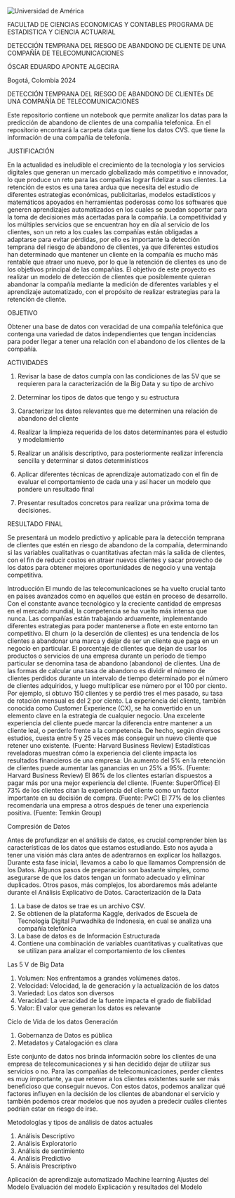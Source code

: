 ![Universidad de América](https://www.google.com/search?sca_esv=678f334ebb2e9f3d&q=uamerica&uds=AMwkrPt94q4_YZEgas_DfQYD0xIjBP602SDf_k0UIqKJWdtmgtFv741wwExXqWDBjeXUDX-Md49P8kF0F25pUzuZl7o_RPxP_jtRA64fAa72lq4dcbWJaIF5I6ot0-x3boja14rVMiGZQoqMKNTBatUcBuMs6JDw3EM9yDp7t-1kLeRgSBJl-sFRaE3zSAbqvOOa5_r8jAmZSDErKuIvdimhBcp_CnsC0UY5Pr1wXotqWkd-aRnhtyaP-TeQPn2x0PU2LU6LtvaojVIeM91nwvNu0OxttY6oM8HqbazNHikx-LdPKkCnES8&udm=2&prmd=ivsnmbtz&sa=X&ved=2ahUKEwiU2b-j8N6FAxUkTDABHSsUAakQtKgLegQIGBAB&biw=1366&bih=599&dpr=1#vhid=F51QgrVYQDCzdM&vssid=mosaic)

FACULTAD DE CIENCIAS ECONOMICAS Y CONTABLES PROGRAMA DE ESTADISTICA Y CIENCIA ACTUARIAL


DETECCIÓN TEMPRANA DEL RIESGO DE ABANDONO DE CLIENTE DE UNA COMPAÑÍA DE TELECOMUNICACIONES




ÓSCAR EDUARDO APONTE ALGECIRA


Bogotá, Colombia 2024
 
DETECCIÓN TEMPRANA DEL RIESGO DE ABANDONO DE CLIENTEs DE UNA COMPAÑÍA DE TELECOMUNICACIONES


Este repositorio contiene un notebook que permite analizar los datas para la predicción de abandono de clientes de una compañia telefonica. En el repositorio encontrará la carpeta data que tiene los datos CVS. que tiene la información de una compañia de telefonía.

JUSTIFICACIÓN

En la actualidad es ineludible el crecimiento de la tecnología y los servicios digitales que generan un mercado globalizado más competitivo e innovador, lo que produce un reto para las compañías lograr fidelizar a sus clientes. La retención de estos es una tarea ardua que necesita del estudio de diferentes estrategias económicas, publicitarias, modelos estadísticos y matemáticos apoyados en herramientas poderosas como los softwares que generen aprendizajes automatizados en los cuales se puedan soportar para la toma de decisiones más acertadas para la compañía. La competitividad y los múltiples servicios que se encuentran hoy en día al servicio de los clientes, son un reto a los cuales las compañías están obligadas a adaptarse para evitar pérdidas, por ello es importante la detección temprana del riesgo de abandono de clientes, ya que diferentes estudios han determinado que mantener un cliente en la compañía es mucho más rentable que atraer uno nuevo, por lo que la retención de clientes es uno de los objetivos principal de las compañías.
El objetivo de este proyecto es realizar un modelo de detección de clientes que posiblemente quieran abandonar la compañía mediante la medición de diferentes variables y el aprendizaje automatizado, con el propósito de realizar estrategias para la retención de cliente.


OBJETIVO

Obtener una base de datos con veracidad de una compañía telefónica que contenga una variedad de datos independientes que tengan incidencias para poder llegar a tener una relación con el abandono de los clientes de la compañía.


ACTIVIDADES

1.	Revisar la base de datos cumpla con las condiciones de las 5V que se requieren para la caracterización de la Big Data y su tipo de archivo
 
2.	Determinar los tipos de datos que tengo y su estructura
3.	Caracterizar los datos relevantes que me determinen una relación de abandono del cliente
4.	Realizar la limpieza requerida de los datos determinantes para el estudio y modelamiento
5.	Realizar un análisis descriptivo, para posteriormente realizar inferencia sencilla y determinar si datos determinísticos
6.	Aplicar diferentes técnicas de aprendizaje automatizado con el fin de evaluar el comportamiento de cada una y así hacer un modelo que pondere un resultado final
7.	Presentar resultados concretos para realizar una próxima toma de decisiones.

RESULTADO FINAL


Se presentará un modelo predictivo y aplicable para la detección temprana de clientes que estén en riesgo de abandono de la compañía, determinando si las variables cualitativas o cuantitativas afectan más la salida de clientes, con el fin de reducir costos en atraer nuevos clientes y sacar provecho de los datos para obtener mejores oportunidades de negocio y una ventaja competitiva.

 
Introducción 
El mundo de las telecomunicaciones se ha vuelto crucial tanto en países avanzados como en aquellos que están en proceso de desarrollo. Con el constante avance tecnológico y la creciente cantidad de empresas en el mercado mundial, la competencia se ha vuelto más intensa que nunca. Las compañías están trabajando arduamente, implementando diferentes estrategias para poder mantenerse a flote en este entorno tan competitivo.
El churn (o la deserción de clientes) es una tendencia de los clientes a abandonar una marca y dejar de ser un cliente que paga en un negocio en particular. El porcentaje de clientes que dejan de usar los productos o servicios de una empresa durante un período de tiempo particular se denomina tasa de abandono (abandono) de clientes. Una de las formas de calcular una tasa de abandono es dividir el número de clientes perdidos durante un intervalo de tiempo determinado por el número de clientes adquiridos, y luego multiplicar ese número por el 100 por ciento. Por ejemplo, si obtuvo 150 clientes y se perdió tres el mes pasado, su tasa de rotación mensual es del 2 por ciento.
La experiencia del cliente, también conocida como Customer Experience (CX), se ha convertido en un elemento clave en la estrategia de cualquier negocio. Una excelente experiencia del cliente puede marcar la diferencia entre mantener a un cliente leal, o perderlo frente a la competencia.
De hecho, según diversos estudios, cuesta entre 5 y 25 veces más conseguir un nuevo cliente que retener uno existente. (Fuente: Harvard Business Review)
Estadísticas reveladoras muestran cómo la experiencia del cliente impacta los resultados financieros de una empresa:
Un aumento del 5% en la retención de clientes puede aumentar las ganancias en un 25% a 95%. (Fuente: Harvard Business Review)
 El 86% de los clientes estarían dispuestos a pagar más por una mejor experiencia del cliente. (Fuente: SuperOffice)
El 73% de los clientes citan la experiencia del cliente como un factor importante en su decisión de compra. (Fuente: PwC)
El 77% de los clientes recomendaría una empresa a otros después de tener una experiencia positiva. (Fuente: Temkin Group)

Compresión de Datos

Antes de profundizar en el análisis de datos, es crucial comprender bien las características de los datos que estamos estudiando. Esto nos ayuda a tener una visión más clara antes de adentrarnos en explicar los hallazgos. Durante esta fase inicial, llevamos a cabo lo que llamamos Comprensión de los Datos. Algunos pasos de preparación son bastante simples, como asegurarse de que los datos tengan un formato adecuado y eliminar duplicados. Otros pasos, más complejos, los abordaremos más adelante durante el Análisis Explicativo de Datos.
Caracterización de la Data

1.  La base de datos se trae es un archivo CSV.
2.  Se obtienen de la plataforma Kaggle, derivados de Escuela de Tecnología Digital Purwadhika de Indonesia, en cual se analiza una compañía telefónica
3. La base de datos es de Información Estructurada 
4. Contiene una combinación de variables cuantitativas y cualitativas que se utilizan para analizar el comportamiento de los clientes 

Las 5 V de Big Data
1. Volumen: Nos enfrentamos a grandes volúmenes datos.       
2. Velocidad: Velocidad, la de generación y la actualización de los datos     
3. Variedad: Los datos son diversos      
4. Veracidad: La veracidad de la fuente impacta el grado de fiabilidad     
5. Valor:  El valor que generan los datos es relevante        


Ciclo de Vida de los datos Generación

1.   Gobernanza de Datos es pública
2.   Metadatos y Catalogación es clara


Este conjunto de datos nos brinda información sobre los clientes de una empresa de telecomunicaciones y si han decidido dejar de utilizar sus servicios o no. Para las compañías de telecomunicaciones, perder clientes es muy importante, ya que retener a los clientes existentes suele ser más beneficioso que conseguir nuevos. Con estos datos, podemos analizar qué factores influyen en la decisión de los clientes de abandonar el servicio y también podemos crear modelos que nos ayuden a predecir cuáles clientes podrían estar en riesgo de irse.

Metodologías y tipos de análisis de datos actuales

1. Análisis Descriptivo
2. Análisis Exploratorio
3. Análisis de sentimiento
4. Análisis Predictivo
5. Análisis Prescriptivo


Aplicación de aprendizaje automatizado Machine learning 
Ajustes del Modelo
Evaluación del modelo
Explicación y resultados del Modelo



